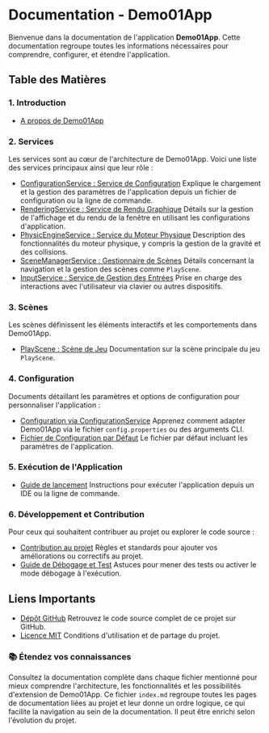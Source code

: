 # **Documentation - Demo01App**

Bienvenue dans la documentation de l'application **Demo01App**. Cette documentation regroupe toutes les informations
nécessaires pour comprendre, configurer, et étendre l'application.

## **Table des Matières**

### **1. Introduction**

- [A propos de Demo01App](00-introduction.md)

### **2. Services**

Les services sont au cœur de l'architecture de Demo01App. Voici une liste des services principaux ainsi que leur rôle :

- [ConfigurationService : Service de Configuration](03-configuration.md)
  Explique le chargement et la gestion des paramètres de l'application depuis un fichier de configuration ou la ligne de
  commande.
- [RenderingService : Service de Rendu Graphique](07-le-rendu-graphique.md)
  Détails sur la gestion de l'affichage et du rendu de la fenêtre en utilisant les configurations d'application.
- [PhysicEngineService : Service du Moteur Physique](05-le-moteur-physique.md)
  Description des fonctionnalités du moteur physique, y compris la gestion de la gravité et des collisions.
- [SceneManagerService : Gestionnaire de Scènes](09-scene-et-scene-manager.md)
  Détails concernant la navigation et la gestion des scènes comme `PlayScene`.
- [InputService : Service de Gestion des Entrées](04-entite-et-entitymanager.md)
  Prise en charge des interactions avec l'utilisateur via clavier ou autres dispositifs.

### **3. Scènes**

Les scènes définissent les éléments interactifs et les comportements dans Demo01App.

- [PlayScene : Scène de Jeu](10-scene-de-jeu.md)
  Documentation sur la scène principale du jeu `PlayScene`.

### **4. Configuration**

Documents détaillant les paramètres et options de configuration pour personnaliser l'application :

- [Configuration via ConfigurationService](docs/03-configuration.md)
  Apprenez comment adapter Demo01App via le fichier `config.properties` ou des arguments CLI.
- [Fichier de Configuration par Défaut](../main/resources/config.properties)
  Le fichier par défaut incluant les paramètres de l'application.

### **5. Exécution de l'Application**

- [Guide de lancement](../../README.md)
  Instructions pour exécuter l'application depuis un IDE ou la ligne de commande.

### **6. Développement et Contribution**

Pour ceux qui souhaitent contribuer au projet ou explorer le code source :

- [Contribution au projet](../../contribution.md)
  Règles et standards pour ajouter vos améliorations ou correctifs au projet.
- [Guide de Débogage et Test](docs/debug-and-test.md)
  Astuces pour mener des tests ou activer le mode débogage à l'exécution.

## **Liens Importants**

- [Dépôt GitHub](https://github.com/mcgivrer/ECSDemo01)
  Retrouvez le code source complet de ce projet sur GitHub.
- [Licence MIT](../../LICENSE)
  Conditions d'utilisation et de partage du projet.

### **📚 Étendez vos connaissances**

Consultez la documentation complète dans chaque fichier mentionné pour mieux comprendre l'architecture, les
fonctionnalités et les possibilités d'extension de Demo01App.
Ce fichier `index.md` regroupe toutes les pages de documentation liées au projet et leur donne un ordre logique, ce qui
facilite la navigation au sein de la documentation. Il peut être enrichi selon l'évolution du projet.
